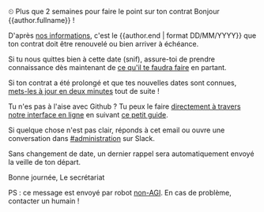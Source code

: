 ⏲ Plus que 2 semaines pour faire le point sur ton contrat
Bonjour {{author.fullname}} !

D'après [nos informations](https://beta.gouv.fr/communaute/), c'est le {{author.end | format DD/MM/YYYY}} que ton contrat doit être renouvelé ou bien arriver à échéance.

Si tu nous quittes bien à cette date (snif), assure-toi de prendre connaissance dès maintenant de [ce qu'il te faudra faire](https://github.com/betagouv/beta.gouv.fr/wiki/Au-revoir) en partant.

Si ton contrat a été prolongé et que tes nouvelles dates sont connues, [mets-les à jour en deux minutes](https://github.com/betagouv/beta.gouv.fr/edit/master/content/_authors/{{author.id}}.md) tout de suite !

Tu n'es pas à l'aise avec Github ? Tu peux le faire [directement à travers notre interface en ligne](https://beta.gouv.fr/admin/#/collections/authors/entries/{{author.id}}) en suivant [ce petit guide](https://pad.incubateur.net/xAj0p9RKTPW00RUGJHtbyA).

Si quelque chose n'est pas clair, réponds à cet email ou ouvre une conversation dans [#administration](https://startups-detat.slack.com/archives/incubateur-secretaria) sur Slack.

Sans changement de date, un dernier rappel sera automatiquement envoyé la veille de ton départ.

Bonne journée,
Le secrétariat

PS : ce message est envoyé par robot [non-AGI](https://en.wikipedia.org/wiki/Artificial_general_intelligence). En cas de problème, contacter un humain !
